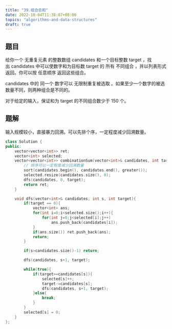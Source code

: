 ```yaml
---
title: "39.组合总和"
date: 2022-10-04T11:38:07+08:00
topics: "algorithms-and-data-structures"
draft: true
---
```


## 题目

给你一个 无重复元素 的整数数组 candidates 和一个目标整数 target ，找出 candidates 中可以使数字和为目标数 target 的 所有 不同组合 ，并以列表形式返回。你可以按 任意顺序 返回这些组合。

candidates 中的 同一个 数字可以 无限制重复被选取 。如果至少一个数字的被选数量不同，则两种组合是不同的。 

对于给定的输入，保证和为 target 的不同组合数少于 150 个。

## 题解

输入规模较小，直接暴力回溯。可以先排个序，一定程度减少回溯数量。

```cpp
class Solution {
public:
    vector<vector<int>> ret;
    vector<int> selected;
    vector<vector<int>> combinationSum(vector<int>& candidates, int target) {
        // 排序可以一定程度减少回溯数量
        sort(candidates.begin(), candidates.end(), greater());
        selected.resize(candidates.size(), 0);
        dfs(candidates, 0, target);
        return ret;
    }

    void dfs(vector<int>& candidates, int s, int target){
        if(target == 0){
            vector<int> ans;
            for(int i=0;i<selected.size();i++){
                for(int j=0;j<selected[i];j++)
                    ans.push_back(candidates[i]);
            }
            if(ans.size()) ret.push_back(ans);
            return;
        }

        if(s>candidates.size()-1) return;

        dfs(candidates, s+1, target);

        while(true){
            if(target>=candidates[s]){
                selected[s]++;
                target-=candidates[s];
                dfs(candidates, s+1, target);
            }else{
                break;
            }
        }
        selected[s] = 0;
    }
};
```
